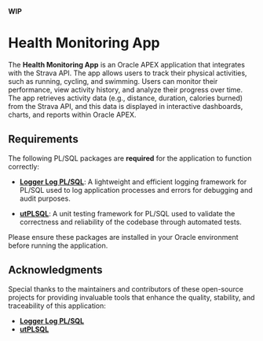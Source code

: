 **WIP**

# Health Monitoring App

The **Health Monitoring App** is an Oracle APEX application that integrates with the Strava API. The app allows users to track their physical activities, such as running, cycling, and swimming. Users can monitor their performance, view activity history, and analyze their progress over time. The app retrieves activity data (e.g., distance, duration, calories burned) from the Strava API, and this data is displayed in interactive dashboards, charts, and reports within Oracle APEX.

## Requirements

The following PL/SQL packages are **required** for the application to function correctly:

- **[Logger Log PL/SQL](https://github.com/OraOpenSource/Logger)**: A lightweight and efficient logging framework for PL/SQL used to log application processes and errors for debugging and audit purposes.
  
- **[utPLSQL](https://github.com/utPLSQL/utPLSQL)**: A unit testing framework for PL/SQL used to validate the correctness and reliability of the codebase through automated tests.

Please ensure these packages are installed in your Oracle environment before running the application.

## Acknowledgments

Special thanks to the maintainers and contributors of these open-source projects for providing invaluable tools that enhance the quality, stability, and traceability of this application:

- **[Logger Log PL/SQL](https://github.com/OraOpenSource/Logger)** 
- **[utPLSQL](https://github.com/utPLSQL/utPLSQL)**
